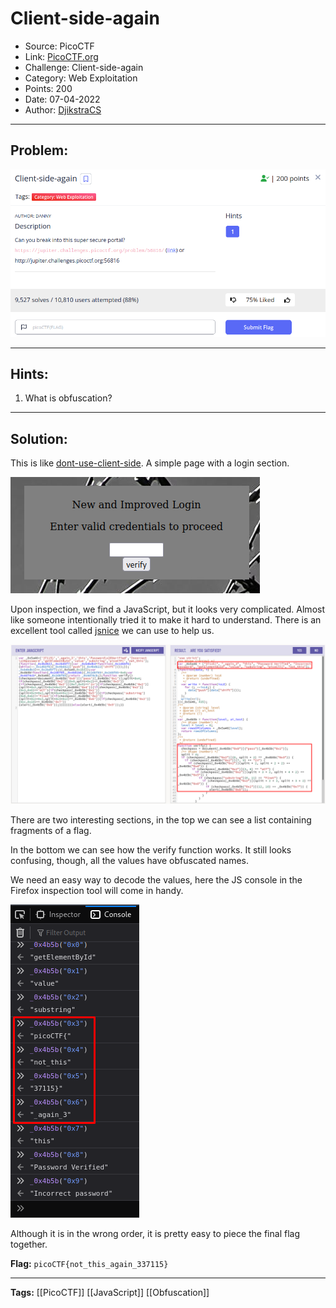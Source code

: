 # Client-side-again
* Source: PicoCTF
* Link: [PicoCTF.org](https://picoctf.org/)
* Challenge: Client-side-again
* Category: Web Exploitation
* Points: 200
* Date: 07-04-2022
* Author: [DjikstraCS](https://github.com/DjikstraCS)

---
## Problem:
![](./attachments/Pasted%20image%2020220407213944.png)

---
## Hints:
1. What is obfuscation?

---
## Solution:
This is like [dont-use-client-side](https://github.com/DjikstraCS/CTF-Write-Ups/blob/main/PicoCTF/Web%20Exploitation/dont-use-client-side.md). A simple page with a login section.

![](./attachments/Pasted%20image%2020220407215357.png)

Upon inspection, we find a JavaScript, but it looks very complicated. Almost like someone intentionally tried it to make it hard to understand. There is an excellent tool called [jsnice](http://www.jsnice.org/) we can use to help us.

![](./attachments/Pasted%20image%2020220407220159.png)

There are two interesting sections, in the top we can see a list containing fragments of a flag.

In the bottom we can see how the verify function works. It still looks confusing, though, all the values have obfuscated names.  

We need an easy way to decode the values, here the JS console in the Firefox inspection tool will come in handy. 

![](./attachments/Pasted%20image%2020220407231629.png)

Although it is in the wrong order, it is pretty easy to piece the final flag together.

**Flag:** `picoCTF{not_this_again_337115}`

---
**Tags:** [[PicoCTF]] [[JavaScript]] [[Obfuscation]]